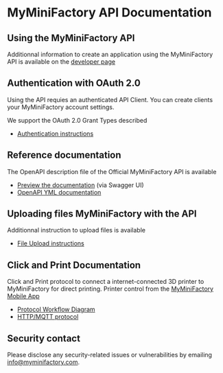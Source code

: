 # MyMiniFactory API Documentation


## Using the MyMiniFactory API

Additionnal information to create an application using the MyMiniFactory API is available on the [developer page](https://www.myminifactory.com/pages/for-developers)


## Authentication with OAuth 2.0

Using the API requies an authenticated API Client. You can create clients your MyMiniFactory account settings.

We support the OAuth 2.0 Grant Types described 
- [Authentication instructions](https://github.com/MyMiniFactory/api-documentation/blob/master/oauth2-instructions.md)


## Reference documentation

The OpenAPI description file of the Official MyMiniFactory API is available 

- [Preview the documentation](https://myminifactory.github.io/api-documentation) (via Swagger UI)
- [OpenAPI YML documentation](https://github.com/MyMiniFactory/api-documentation/blob/master/myminifactory-api.yaml)


## Uploading files MyMiniFactory with the API

Additionnal instruction to upload files is available
 - [File Upload instructions](https://github.com/MyMiniFactory/api-documentation/blob/master/upload-instructions.md)


## Click and Print Documentation

Click and Print protocol to connect a internet-connected 3D printer to MyMiniFactory for direct printing. Printer control from the [MyMiniFactory Mobile App](https://www.myminifactory.com/pages/install-mobile-app)
 - [Protocol Workflow Diagram](https://github.com/MyMiniFactory/api-documentation/blob/master/assets/Click-and-Print_Protocol_Diagram-0.2.2.pdf)
 - [HTTP/MQTT protocol](https://github.com/MyMiniFactory/api-documentation/blob/master/click-and-print-protocol.md)


## Security contact

Please disclose any security-related issues or vulnerabilities by emailing [info@myminifactory.com](mailto:info@myminifactory.com).